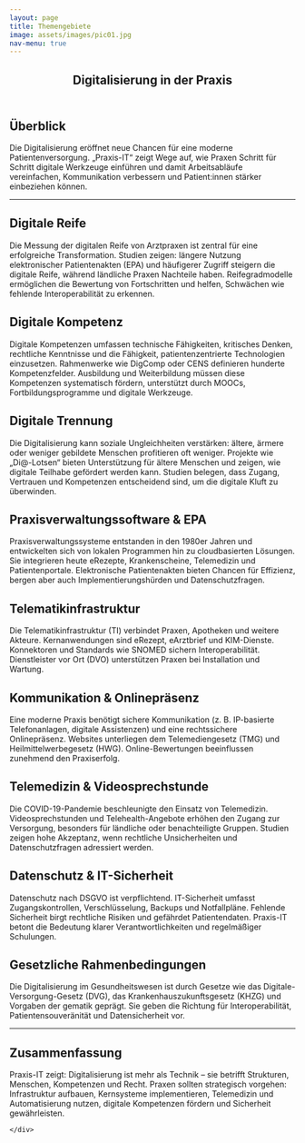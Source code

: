 ```yaml
---
layout: page
title: Themengebiete
image: assets/images/pic01.jpg
nav-menu: true
---
```


<!-- Main -->
<div id="main" class="alt">
<section id="one">
	<div class="inner">
		<header class="major">
			<h1>Digitalisierung in der Praxis</h1>
		</header>

<!-- Content -->
<h2 id="content">Überblick</h2>
<p>Die Digitalisierung eröffnet neue Chancen für eine moderne Patientenversorgung. „Praxis-IT“ zeigt Wege auf, wie Praxen Schritt für Schritt digitale Werkzeuge einführen und damit Arbeitsabläufe vereinfachen, Kommunikation verbessern und Patient:innen stärker einbeziehen können.</p>

<hr class="major" />

<h2>Digitale Reife</h2>
<p>Die Messung der digitalen Reife von Arztpraxen ist zentral für eine erfolgreiche Transformation. Studien zeigen: längere Nutzung elektronischer Patientenakten (EPA) und häufigerer Zugriff steigern die digitale Reife, während ländliche Praxen Nachteile haben. Reifegradmodelle ermöglichen die Bewertung von Fortschritten und helfen, Schwächen wie fehlende Interoperabilität zu erkennen.</p>

<h2>Digitale Kompetenz</h2>
<p>Digitale Kompetenzen umfassen technische Fähigkeiten, kritisches Denken, rechtliche Kenntnisse und die Fähigkeit, patientenzentrierte Technologien einzusetzen. Rahmenwerke wie DigComp oder CENS definieren hunderte Kompetenzfelder. Ausbildung und Weiterbildung müssen diese Kompetenzen systematisch fördern, unterstützt durch MOOCs, Fortbildungsprogramme und digitale Werkzeuge.</p>

<h2>Digitale Trennung</h2>
<p>Die Digitalisierung kann soziale Ungleichheiten verstärken: ältere, ärmere oder weniger gebildete Menschen profitieren oft weniger. Projekte wie „Di@-Lotsen“ bieten Unterstützung für ältere Menschen und zeigen, wie digitale Teilhabe gefördert werden kann. Studien belegen, dass Zugang, Vertrauen und Kompetenzen entscheidend sind, um die digitale Kluft zu überwinden.</p>

<h2>Praxisverwaltungssoftware & EPA</h2>
<p>Praxisverwaltungssysteme entstanden in den 1980er Jahren und entwickelten sich von lokalen Programmen hin zu cloudbasierten Lösungen. Sie integrieren heute eRezepte, Krankenscheine, Telemedizin und Patientenportale. Elektronische Patientenakten bieten Chancen für Effizienz, bergen aber auch Implementierungshürden und Datenschutzfragen.</p>

<h2>Telematikinfrastruktur</h2>
<p>Die Telematikinfrastruktur (TI) verbindet Praxen, Apotheken und weitere Akteure. Kernanwendungen sind eRezept, eArztbrief und KIM-Dienste. Konnektoren und Standards wie SNOMED sichern Interoperabilität. Dienstleister vor Ort (DVO) unterstützen Praxen bei Installation und Wartung.</p>

<h2>Kommunikation & Onlinepräsenz</h2>
<p>Eine moderne Praxis benötigt sichere Kommunikation (z. B. IP-basierte Telefonanlagen, digitale Assistenzen) und eine rechtssichere Onlinepräsenz. Websites unterliegen dem Telemediengesetz (TMG) und Heilmittelwerbegesetz (HWG). Online-Bewertungen beeinflussen zunehmend den Praxiserfolg.</p>

<h2>Telemedizin & Videosprechstunde</h2>
<p>Die COVID-19-Pandemie beschleunigte den Einsatz von Telemedizin. Videosprechstunden und Telehealth-Angebote erhöhen den Zugang zur Versorgung, besonders für ländliche oder benachteiligte Gruppen. Studien zeigen hohe Akzeptanz, wenn rechtliche Unsicherheiten und Datenschutzfragen adressiert werden.</p>

<h2>Datenschutz & IT-Sicherheit</h2>
<p>Datenschutz nach DSGVO ist verpflichtend. IT-Sicherheit umfasst Zugangskontrollen, Verschlüsselung, Backups und Notfallpläne. Fehlende Sicherheit birgt rechtliche Risiken und gefährdet Patientendaten. Praxis-IT betont die Bedeutung klarer Verantwortlichkeiten und regelmäßiger Schulungen.</p>

<h2>Gesetzliche Rahmenbedingungen</h2>
<p>Die Digitalisierung im Gesundheitswesen ist durch Gesetze wie das Digitale-Versorgung-Gesetz (DVG), das Krankenhauszukunftsgesetz (KHZG) und Vorgaben der gematik geprägt. Sie geben die Richtung für Interoperabilität, Patientensouveränität und Datensicherheit vor.</p>

<hr class="major" />

<h2>Zusammenfassung</h2>
<p>Praxis-IT zeigt: Digitalisierung ist mehr als Technik – sie betrifft Strukturen, Menschen, Kompetenzen und Recht. Praxen sollten strategisch vorgehen: Infrastruktur aufbauen, Kernsysteme implementieren, Telemedizin und Automatisierung nutzen, digitale Kompetenzen fördern und Sicherheit gewährleisten.</p>

	</div>
</section>
